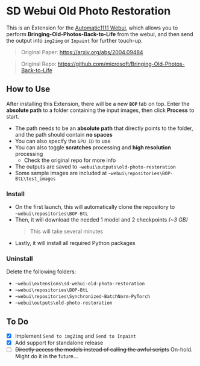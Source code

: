 ﻿# SD Webui Old Photo Restoration 
This is an Extension for the [Automatic1111 Webui](https://github.com/AUTOMATIC1111/stable-diffusion-webui), which allows you to perform **Bringing-Old-Photos-Back-to-Life** from the webui, 
and then send the output into `img2img` or `Inpaint` for further touch-up.

> Original Paper: https://arxiv.org/abs/2004.09484

> Original Repo: https://github.com/microsoft/Bringing-Old-Photos-Back-to-Life

## How to Use
After installing this Extension, there will be a new **`BOP`** tab on top. 
Enter the **absolute path** to a folder containing the input images, then click **Process** to start.
- The path needs to be an **absolute path** that directly points to the folder, and the path should contain **no spaces**
- You can also specify the `GPU ID` to use
- You can also toggle **scratches** processing and **high resolution** processing
    - Check the original repo for more info
- The outputs are saved to `~webui\outputs\old-photo-restoration`
- Some sample images are included at `~webui\repositories\BOP-BtL\test_images`

### Install
- On the first launch, this will automatically clone the repository to `~webui\repositories\BOP-BtL`
- Then, it will download the needed 1 model and 2 checkpoints *(~3 GB)*
  > This will take several minutes
- Lastly, it will install all required Python packages

### Uninstall
Delete the following folders:
- `~webui\extensions\sd-webui-old-photo-restoration`
- `~webui\repositories\BOP-BtL`
- `~webui\repositories\Synchronized-BatchNorm-PyTorch`
- `~webui\outputs\old-photo-restoration`

## To Do
- [X] Implement `Send to img2img` and `Send to Inpaint`
- [X] Add support for standalone release
- [ ] ~~Directly access the models instead of calling the awful scripts~~ On-hold. Might do it in the future...
